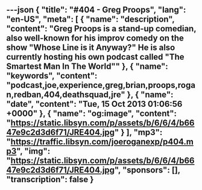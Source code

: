 ---json
{
  "title": "#404 - Greg Proops",
  "lang": "en-US",
  "meta": [
    {
      "name": "description",
      "content": "Greg Proops is a stand-up comedian, also well-known for his improv comedy on the show \"Whose Line is it Anyway?\" He is also currently hosting his own podcast called \"The Smartest Man In The World\""
    },
    {
      "name": "keywords",
      "content": "podcast,joe,experience,greg,brian,proops,rogan,redban,404,deathsquad,jre"
    },
    {
      "name": "date",
      "content": "Tue, 15 Oct 2013 01:06:56 +0000"
    },
    {
      "name": "og:image",
      "content": "https://static.libsyn.com/p/assets/b/6/6/4/b6647e9c2d3d6f71/JRE404.jpg"
    }
  ],
  "mp3": "https://traffic.libsyn.com/joeroganexp/p404.mp3",
  "img": "https://static.libsyn.com/p/assets/b/6/6/4/b6647e9c2d3d6f71/JRE404.jpg",
  "sponsors": [],
  "transcription": false
}
---
<episode-header />

<timemark seconds="0" />

<transcribe-call-to-action />

<episode-footer />